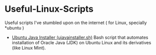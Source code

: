 # Useful-Linux-Scripts
Useful scripts I've stumbled upon on the internet ( for Linux, specially *ubuntu )

 - [Ubuntu Java Installer (ujavainstaller.sh)](https://github.com/AdamScheller/UbuntuJavaInstaller)
  Bash script that automates installation of Oracle Java (JDK) on Ubuntu Linux and its derivatives (like Linux Mint).


